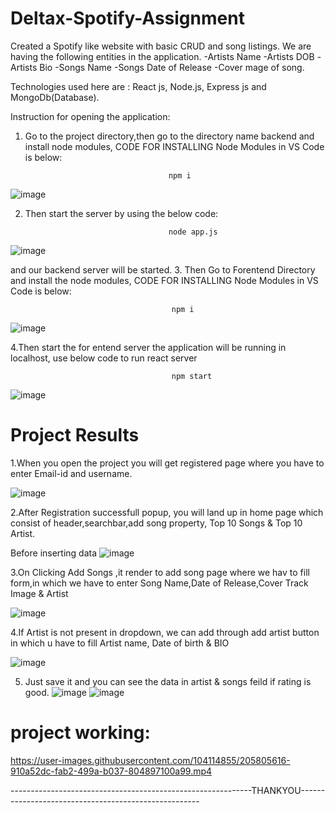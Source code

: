 # Deltax-Spotify-Assignment

Created a Spotify like website with basic CRUD and song listings.
We are having the following entities in the application. 
-Artists Name -Artists DOB -Artists Bio -Songs Name -Songs Date of Release -Cover mage of song.

Technologies used here are : React js, Node.js, Express js and MongoDb(Database).

Instruction for opening the application:

1. Go to the project directory,then go to the directory name backend and install node modules, CODE FOR INSTALLING Node Modules in VS Code is below:

                                       npm i
![image](https://user-images.githubusercontent.com/104114855/205788435-74444a7a-7f92-43d5-85cd-5320e33187d2.png)

2. Then start the server by using the below code:

                                       node app.js


![image](https://user-images.githubusercontent.com/104114855/205788582-5d53ecdb-e3d5-459e-af75-5eb53c541c07.png)

and our backend server will be started. 
3. Then Go to Forentend Directory and install the node modules, CODE FOR INSTALLING Node Modules in VS Code is below:

                                        npm i
                                       
 ![image](https://user-images.githubusercontent.com/104114855/205788757-6af3e951-fd81-44ea-a9b2-101582a0dae7.png)

 
 4.Then start the for entend server the application will be running in localhost, use below code to run react server
                   
                                        npm start
                   
 ![image](https://user-images.githubusercontent.com/104114855/205788209-b5b1a16a-d884-41bb-a8ae-07a03159132f.png)
 
 
# Project Results
1.When you open the project you will get registered page where you have to enter Email-id and username.

![image](https://user-images.githubusercontent.com/104114855/205789833-f36e6791-ac63-4a31-9f8d-3ef12a1699d8.png)

2.After Registration successfull popup, you will land up in home page which consist of header,searchbar,add song property, Top 10 Songs & Top 10 Artist.

Before inserting data
![image](https://user-images.githubusercontent.com/104114855/205790027-8980aef3-e06b-426d-b74e-14c67622a133.png)


3.On Clicking Add Songs ,it render to add song page where we hav to fill form,in which we have to enter Song Name,Date of Release,Cover Track Image & Artist

![image](https://user-images.githubusercontent.com/104114855/205790297-ffba0fb6-fc1b-47c8-af40-5b87af0af143.png)

4.If Artist is not present in dropdown, we can add through add artist button in which u have to fill Artist name, Date of birth & BIO

![image](https://user-images.githubusercontent.com/104114855/205790311-881fb989-b55b-42a7-be9e-83852b682dfe.png)

5. Just save it and you can see the data in artist & songs feild if rating is good.
![image](https://user-images.githubusercontent.com/104114855/205790329-7588a305-93d0-4cc4-9ea3-2a5a74113b00.png)
![image](https://user-images.githubusercontent.com/104114855/205790343-b6441bde-e0dd-4d6c-8263-25f4e99c5cac.png)

# project working:



https://user-images.githubusercontent.com/104114855/205805616-910a52dc-fab2-499a-b037-804897100a99.mp4












------------------------------------------------------------THANKYOU-----------------------------------------------------
